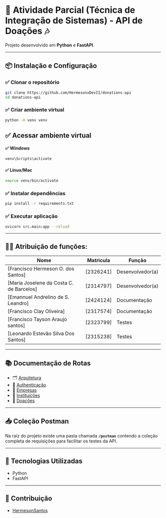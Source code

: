 # 🐍 Atividade Parcial (Técnica de Integração de Sistemas) - API de Doações 🎶

Projeto desenvolvido em **Python** e **FastAPI**.

---

## 📦 Instalação e Configuração

### ✅ Clonar o repositório

```bash
git clone https://github.com/HermesonxDevII/donations-api
cd donations-api
```

### ✅ Criar ambiente virtual
```bash
python -m venv venv
```

## ✅ Acessar ambiente virtual

#### ✅ Windows
```bash
venv\Scripts\activate
```

#### ✅ Linux/Mac
```bash
source venv/bin/activate
```

### ✅ Instalar dependências

```bash
pip install -r requirements.txt
```

### ✅ Executar aplicação

```bash
uvicorn src.main:app --reload
```

---

## 👩‍💻 Atribuição de funções:
| Nome                                     | Matricula  | Função                     |
| ---------------------------------------- | ---------- | -------------------------- |
| [Francisco Hermeson O. dos Santos]       | [2326241]  | Desenvolvedor(a)           |
| [Maria Joselene da Costa C. de Barcelos] | [2314797]  | Desenvolvedor(a)           |
| [Emannuel Andrelino de S. Leandro]       | [2424124]  | Documentação               |
| [Francisco Clay Oliveira]                | [2317574]  | Documentação               | 
| [Francisco Tayson Araujo santos]         | [2323799]  | Testes                     | 
| [Leonardo Estevão Silva Dos Santos]      | [2315238]  | Testes                     | 

---

## 📚 Documentação de Rotas
- 🗂️ [Arquitetura](docs/architecture.md)
- 🔐 [Authenticação](docs/authentication.md)
- 🏢 [Empresas](docs/companies.md)
- 🏫 [Instituições](docs/institutions.md)
- 🎁 [Doações](docs/donations.md)

---

## 📥 Coleção Postman

Na raiz do projeto existe uma pasta chamada **`/postman`** contendo a coleção completa de requisições para facilitar os testes da API.

---

## 🐳 Tecnologias Utilizadas

- Python
- FastAPI

---

## 🤝 Contribuição
- [HermesonSantos](https://github.com/HermesonxDevII)